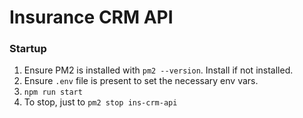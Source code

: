 # Insurance CRM API

### Startup

1.  Ensure PM2 is installed with `pm2 --version`. Install if not installed.
2.  Ensure `.env` file is present to set the necessary env vars.
3.  `npm run start`
4.  To stop, just to `pm2 stop ins-crm-api`
